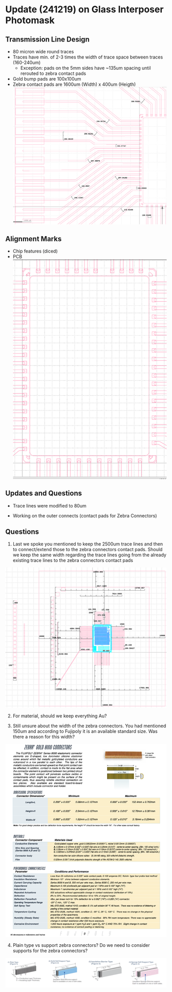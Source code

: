 # Update (241219) on Glass Interposer Photomask

## Transmission Line Design 
* 80 micron wide round traces
* Traces have min. of 2-3 times the width of trace space between traces (160-240um)
  * Exception: pads on the 5mm sides have ~135um spacing until rerouted to zebra contact pads
* Gold bump pads are 100x100um
* Zebra contact pads are 1600um (Width) x 400um (Heigth)
![Trace Design and Spacing](./assets/TraceDesign/Ipmaskv9rt.png)

## Alignment Marks
* Chip features (diced)
* PCB 
![Chip alignment](./assets/Ipmask2/Ipmaskv9amc.png)

## Updates and Questions

* Trace lines were modified to 80um

* Working on the outer connects (contact pads for Zebra Connectors)

## Questions 

1) Last we spoke you mentioned to keep the 2500um trace lines and then to connect/extend those to the zebra connectors contact pads. Should we keep the same width regarding the trace lines going from the already existing trace lines to the zebra connectors contact pads

![ZebraPlacement](./assets/ZebraConnectorPlacement.png)


2) For material, should we keep everything Au?

3) Still unsure about the width of the zebra connectors. You had mentioned 150um and according to Fujipoly it is an available standard size. Was there a reason for this width?


![ZebraFuji](./assets/ZebraGold8000.png)


4) Plain type vs support zebra connectors? Do we need to consider supports for the zebra connectors?

![ZebraType](./assets/ZebraConnectorTypes.png)
